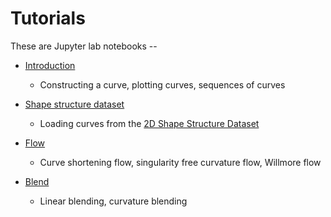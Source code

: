 # Tutorials

These are Jupyter lab notebooks --

- [Introduction](introduction.ipynb)
    - Constructing a curve, plotting curves, sequences of curves

- [Shape structure dataset](shape_structure_dataset.ipynb)
    - Loading curves from the [2D Shape Structure Dataset](https://2dshapesstructure.github.io/index.html)

- [Flow](flow.ipynb)
    - Curve shortening flow, singularity free curvature flow, Willmore flow

- [Blend](blend.ipynb)
    - Linear blending, curvature blending

